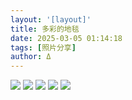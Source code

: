 ```yaml
---
layout: '[layout]'
title: 多彩的地毯
date: 2025-03-05 01:14:18
tags: [照片分享]
author: Δ
---
```

![](1.jpg)
![](2.jpg)
![](3.jpg)
![](4.jpg)
![](5.jpg)